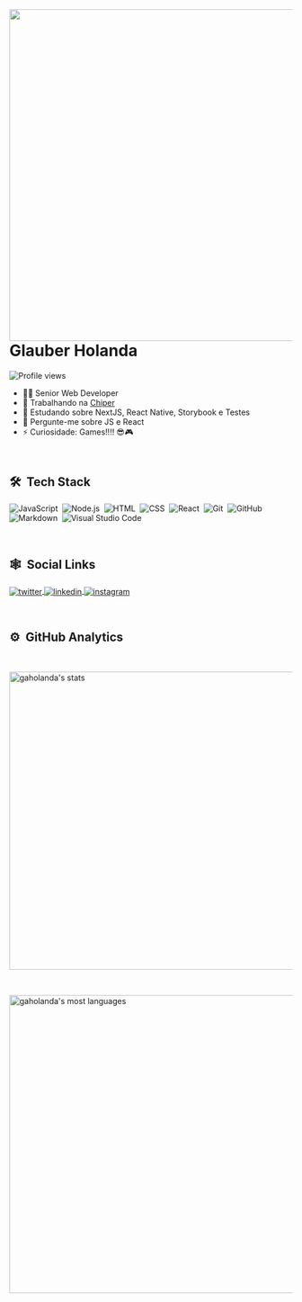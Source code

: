 <img align="right" height="590em" src="https://raw.githubusercontent.com/gist/gaholanda/618ef18e3bbb7cdfd200f3a4fc1aabc6/raw/201d47c76006c99fe0dc55ea92e76bdca5537f08/githubcard.svg"/>
<h1 align="left">Glauber Holanda</h1>
<p align="left"><img src="https://komarev.com/ghpvc/?username=gaholanda&color=green" alt="Profile views" /></p>

- 👨‍🔬 Senior Web Developer
- 🔭 Trabalhando na [Chiper](https://github.com/chiper-inc)
- 🌱 Estudando sobre NextJS, React Native, Storybook e Testes
- 💬 Pergunte-me sobre JS e React
- ⚡ Curiosidade: Games!!!! 😎🎮

<br>

## 🛠 &nbsp;Tech Stack

![JavaScript](https://img.shields.io/badge/-JavaScript-05122A?style=flat&logo=javascript)&nbsp;
![Node.js](https://img.shields.io/badge/-Node.js-05122A?style=flat&logo=node.js)&nbsp;
![HTML](https://img.shields.io/badge/-HTML-05122A?style=flat&logo=HTML5)&nbsp;
![CSS](https://img.shields.io/badge/-CSS-05122A?style=flat&logo=CSS3&logoColor=1572B6)&nbsp;
![React](https://img.shields.io/badge/-React-05122A?style=flat&logo=react)&nbsp;
![Git](https://img.shields.io/badge/-Git-05122A?style=flat&logo=git)&nbsp;
![GitHub](https://img.shields.io/badge/-GitHub-05122A?style=flat&logo=github)&nbsp;
![Markdown](https://img.shields.io/badge/-Markdown-05122A?style=flat&logo=markdown)&nbsp;
![Visual Studio Code](https://img.shields.io/badge/-Visual%20Studio%20Code-05122A?style=flat&logo=visual-studio-code&logoColor=007ACC)&nbsp;

<br>

## 🕸️ &nbsp;Social Links

<p align="left">
  <a href="https://twitter.com/glauber_holanda" target="_blank">
    <img align="center" src="https://img.shields.io/badge/-gaholanda-05122A?style=flat&logo=twitter" alt="twitter"/>  
  </a>
  <a href="https://www.linkedin.com/in/glauberholanda/" target="_blank">
    <img align="center" src="https://img.shields.io/badge/-gaholanda-05122A?style=flat&logo=linkedin" alt="linkedin"/>
  </a>
  <a href="https://instagram.com/glauber.aholanda" target="_blank">
  <img align="center" src="https://img.shields.io/badge/-gaholanda-05122A?style=flat&logo=instagram" alt="instagram"/>
  </a>
</p>

<br>

## ⚙️ &nbsp;GitHub Analytics

<br />

<p align="left">
<img width="530em" src="https://github-readme-stats.vercel.app/api?username=gaholanda&show_icons=true&theme=vision-friendly-dark" alt="gaholanda's stats"/>
</p>

<br />

<p align="left">
<img width="530em" src="https://github-readme-stats.vercel.app/api/top-langs/?username=gaholanda&layout=compact&theme=vision-friendly-dark" alt="gaholanda's most languages"/>
</p>